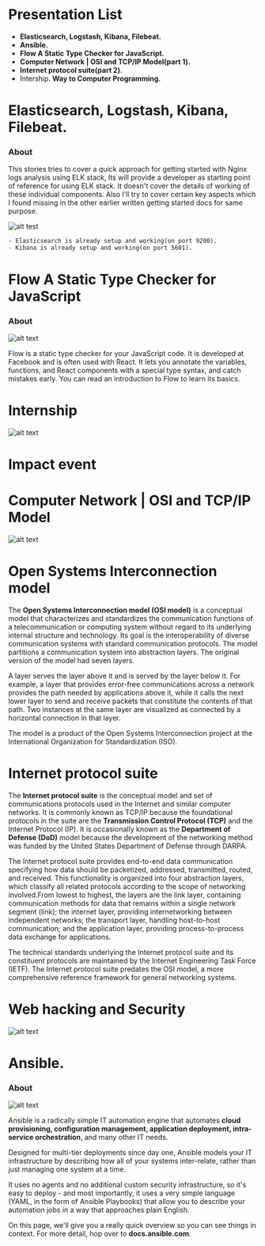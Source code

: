 # Presentation List
 - **Elasticsearch, Logstash, Kibana, Filebeat.**
- **Ansible.**
- **Flow A Static Type Checker for JavaScript.**
- **Computer Network | OSI and TCP/IP Model(part 1).**
- **Internet protocol suite(part 2).**
- Intership. **Way to Computer Programming.**

# Elasticsearch, Logstash, Kibana, Filebeat.
### About

This stories tries to cover a quick approach for getting started with Nginx logs analysis using ELK stack, Its will provide a developer as starting point of reference for using ELK stack. It doesn't cover the details of working of these individual components. Also I’ll try to cover certain key aspects which I found missing in the other earlier written getting started docs for same purpose.

![alt test](https://fiverr-res.cloudinary.com/images/t_main1,q_auto,f_auto/gigs/114348022/original/b3914eddb4c6bdf9d04a8b9643bc31430a5f24e9/be-your-back-office-for-elk-stack-data-pipeline.png)

```
- Elasticsearch is already setup and working(on port 9200).
- Kibana is already setup and working(on port 5601).
```

# Flow A Static Type Checker for JavaScript
### About


![alt text](https://cdn-images-1.medium.com/max/1200/1*ulwmJZfctsdMiwO8HRFDKQ.png)

Flow is a static type checker for your JavaScript code. It is developed at Facebook and is often used with React. It lets you annotate the variables, functions, and React components with a special type syntax, and catch mistakes early. You can read an introduction to Flow to learn its basics.

# Internship
![alt text](https://abaforlawstudents.com/wp-content/uploads/2016/03/internships.jpg)

# Impact event

# Computer Network | OSI and TCP/IP Model 

![alt text](https://miro.medium.com/max/1200/0*9oXXYqWSMNY4y02_.png)
# Open Systems Interconnection model

The **Open Systems Interconnection model (OSI model)** is a conceptual model that characterizes and standardizes the communication functions of a telecommunication or computing system without regard to its underlying internal structure and technology. Its goal is the interoperability of diverse communication systems with standard communication protocols. The model partitions a communication system into abstraction layers. The original version of the model had seven layers.

A layer serves the layer above it and is served by the layer below it. For example, a layer that provides error-free communications across a network provides the path needed by applications above it, while it calls the next lower layer to send and receive packets that constitute the contents of that path. Two instances at the same layer are visualized as connected by a horizontal connection in that layer.

The model is a product of the Open Systems Interconnection project at the International Organization for Standardization (ISO).

# Internet protocol suite
The **Internet protocol suite** is the conceptual model and set of communications protocols used in the Internet and similar computer networks. It is commonly known as TCP/IP because the foundational protocols in the suite are the **Transmission Control Protocol (TCP)** and the Internet Protocol (IP). It is occasionally known as the **Department of Defense (DoD)** model because the development of the networking method was funded by the United States Department of Defense through DARPA.

The Internet protocol suite provides end-to-end data communication specifying how data should be packetized, addressed, transmitted, routed, and received. This functionality is organized into four abstraction layers, which classify all related protocols according to the scope of networking involved.From lowest to highest, the layers are the link layer, containing communication methods for data that remains within a single network segment (link); the internet layer, providing internetworking between independent networks; the transport layer, handling host-to-host communication; and the application layer, providing process-to-process data exchange for applications.

The technical standards underlying the Internet protocol suite and its constituent protocols are maintained by the Internet Engineering Task Force (IETF). The Internet protocol suite predates the OSI model, a more comprehensive reference framework for general networking systems.

# Web hacking and Security 

![alt text](https://assets.oxu.az/uploads/W1siZiIsIjIwMTkvMDcvMDUvMDkvMjUvMzMvMjRhZGZiYTctYTFiOS00NWQ3LWFlNjUtNTc0MmM5Y2M4Nzk2L2hhY2tlci5qcGciXV0?sha=6aa60628a72efc3e)


# Ansible.
### About

![alt text](https://i1.wp.com/blog.knoldus.com/wp-content/uploads/2019/08/ansible.png?fit=940%2C400&ssl=1)

Ansible is a radically simple IT automation engine that automates **cloud provisioning, configuration management, application deployment, intra-service orchestration**, and many other IT needs.

Designed for multi-tier deployments since day one, Ansible models your IT infrastructure by describing how all of your systems inter-relate, rather than just managing one system at a time.

It uses no agents and no additional custom security infrastructure, so it's easy to deploy - and most importantly, it uses a very simple language (YAML, in the form of Ansible Playbooks) that allow you to describe your automation jobs in a way that approaches plain English.

On this page, we'll give you a really quick overview so you can see things in context. For more detail, hop over to **docs.ansible.com**.
